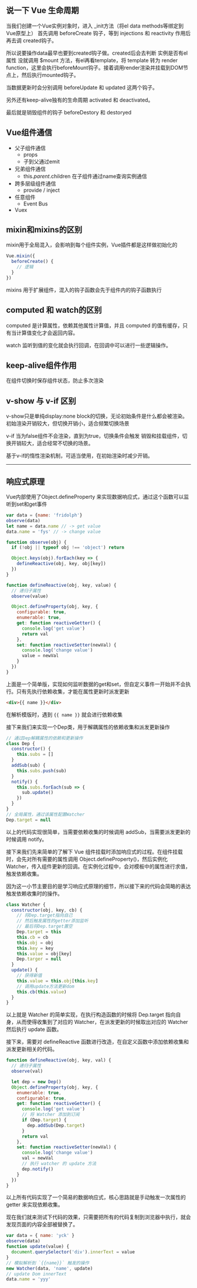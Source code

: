 ## 说一下 Vue 生命周期

当我们创建一个Vue实例对象时，进入 _init方法（将el data methods等绑定到Vue原型上） 首先调用 beforeCreate 钩子，等到 injections 和 reactivity 作用后再去调 created钩子。

所以说要操作data最早也要到created钩子做。created后会去判断 实例是否有el属性 没就调用 $mount 方法，有el再看template，将 template 转为 render function，这里会执行beforeMount钩子。接着调用render渲染并挂载到DOM节点上，然后执行mounted钩子。

当数据更新时会分别调用 beforeUpdate 和 updated 这两个钩子。

另外还有keep-alive独有的生命周期 activated 和 deactivated。

最后就是销毁组件的钩子 beforeDestory 和 destoryed

## Vue组件通信

- 父子组件通信
  - props
  - 子到父通过emit
- 兄弟组件通信
  - this.$parent.$children 在子组件通过name查询实例通信
- 跨多层级组件通信
  - provide / inject
- 任意组件
  - Event Bus
- Vuex

##  mixin和mixins的区别

mixin用于全局混入，会影响到每个组件实例，Vue插件都是这样做初始化的

```js
Vue.mixin({
  beforeCreate() {
    // 逻辑
  }
})
```

mixins 用于扩展组件，混入的钩子函数会先于组件内的钩子函数执行

## computed 和 watch的区别

computed 是计算属性，依赖其他属性计算值，并且 computed 的值有缓存，只有当计算值变化才会返回内容。

watch 监听到值的变化就会执行回调，在回调中可以进行一些逻辑操作。

## keep-alive组件作用

在组件切换时保存组件状态，防止多次渲染

## v-show 与 v-if 区别

v-show只是单纯display:none block的切换，无论初始条件是什么都会被渲染。初始渲染开销较大，但切换开销小，适合频繁切换场景

v-if 当为false组件不会渲染，直到为true，切换条件会触发 销毁和挂载组件，切换开销较大，适合经常不切换的场景。

基于v-if的惰性渲染机制，可适当使用，在初始渲染时减少开销。

---

## 响应式原理

Vue内部使用了Object.defineProperty 来实现数据响应式，通过这个函数可以监听到set和get事件

```js
var data = {name: 'fridolph'}
observe(data)
let name = data.name // -> get value
data.name = 'fys' // -> change value

function observe(obj) {
  if (!obj || typeof obj !== 'object') return

  Object.keys(obj).forEach(key => {
    defineReactive(obj, key, obj[key])
  })
}

function defineReactive(obj, key, value) {
  // 递归子属性
  observe(value)

  Object.defineProperty(obj, key, {
    configurable: true,
    enumerable: true,
    get: function reactiveGetter() {
      console.log('get value')
      return val
    },
    set: function reactiveSetter(newVal) {
      console.log('change value')
      value = newVal
    }
  })
}
```

上面是一个简单版，实现如何监听数据的get和set，但自定义事件一开始并不会执行。只有先执行依赖收集，才能在属性更新时派发更新

```html
<div>{{ name }}</div>
```

在解析模版时，遇到 `{{ name }}` 就会进行依赖收集

接下来我们来实现一个Dep类，用于解耦属性的依赖收集和派发更新操作

```js
// 通过Dep解耦属性的依赖和更新操作
class Dep {
  constructor() {
    this.subs = []
  }
  addSub(sub) {
    this.subs.push(sub)
  }
  notify() {
    this.subs.forEach(sub => {
      sub.update()
    })
  }
}
// 全局属性，通过该属性配置Watcher
Dep.target = null
```

以上的代码实现很简单，当需要依赖收集的时候调用 addSub，当需要派发更新的时候调用 notify。

接下来我们先来简单的了解下 Vue 组件挂载时添加响应式的过程。在组件挂载时，会先对所有需要的属性调用 Object.defineProperty()，然后实例化 Watcher，传入组件更新的回调。在实例化过程中，会对模板中的属性进行求值，触发依赖收集。

因为这一小节主要目的是学习响应式原理的细节，所以接下来的代码会简略的表达触发依赖收集时的操作。

```js
class Watcher {
  constructor(obj, key, cb) {
    // 将Dep.target指向自己
    // 然后触发属性的getter添加监听
    // 最后将Dep.target置空
    Dep.target = this
    this.cb = cb
    this.obj = obj
    this.key = key
    this.value = obj[key]
    Dep.targer = null
  }
  update() {
    // 获得新值
    this.value = this.obj[this.key]
    // 调用update方法更新dom
    this.cb(this.value)
  }
}
```

以上就是 Watcher 的简单实现，在执行构造函数的时候将 Dep.target 指向自身，从而使得收集到了对应的 Watcher，在派发更新的时候取出对应的 Watcher 然后执行 update 函数。

接下来，需要对 defineReactive 函数进行改造，在自定义函数中添加依赖收集和派发更新相关的代码。

```js
function defineReactive(obj, key, val) {
  // 递归子属性
  observe(val)

  let dep = new Dep()
  Object.defineProperty(obj, key, {
    enumerable: true,
    configurable: true,
    get: function reactiveGetter() {
      console.log('get value')
      // 将 Watcher 添加到订阅
      if (Dep.target) {
        dep.addSub(Dep.target)
      }
      return val
    },
    set: function reactiveSetter(newVal) {
      console.log('change value')
      val = newVal
      // 执行 watcher 的 update 方法
      dep.notify()
    }
  })
}
```

以上所有代码实现了一个简易的数据响应式，核心思路就是手动触发一次属性的 getter 来实现依赖收集。

现在我们就来测试下代码的效果，只需要把所有的代码复制到浏览器中执行，就会发现页面的内容全部被替换了。

```js
var data = { name: 'yck' }
observe(data)
function update(value) {
  document.querySelector('div').innerText = value
}
// 模拟解析到 `{{name}}` 触发的操作
new Watcher(data, 'name', update)
// update Dom innerText
data.name = 'yyy'
```

